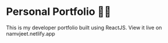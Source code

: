 # Personal Portfolio 👨‍💻
This is my developer portfolio built using ReactJS.
View it live on namvjeet.netlify.app

